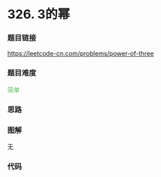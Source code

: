 # 326. 3的幂

### 题目链接

https://leetcode-cn.com/problems/power-of-three

### 题目难度

<font color=#5CB85C>简单</font>

### 思路



### 图解

无

### 代码

```python
```